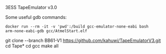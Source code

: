 
3ESS TapeEmulator v3.0

Some useful gdb commands:
```
docker run --rm -it -v 'pwd':/build gcc-emulator-none-eabi bash
arm-none-eabi-gdb gcc/AtmelStart.elf
```
git clone --branch BB61-V1 https://github.com/kahuwi/TapeEmulatorV3.git
cd Tape*
cd gcc
make all

